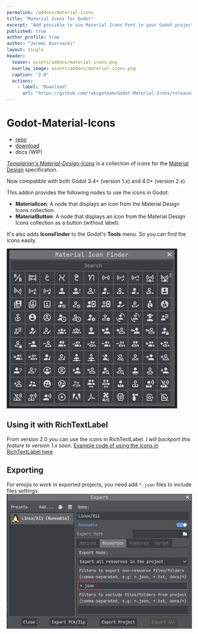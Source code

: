 ```yaml
---
permalink: /addons/material-icons
title: "Material Icons for Godot"
excerpt: "Add possible to use Material Icons Font in your Godot projects."
published: true
author_profile: true
author: "Jeremi Biernacki"
layout: single
header:
  teaser: assets/addons/material-icons.png
  overlay_image: assets/addons/material-icons.png
  caption: "2.0"
  actions:
    - label: "Download"
      url: "https://github.com/rakugoteam/Godot-Material-Icons/releases/latest"
---
```


# Godot-Material-Icons

- [repo](https://github.com/rakugoteam/Godot-Material-Icons)
- [download](https://github.com/rakugoteam/Godot-Material-Icons/releases)
- docs (WIP)

[*Templarian's Material-Design-Icons*](https://github.com/templarian/MaterialDesign) 
is a collection of icons for the [Material Design](https://material.io/) specification.

Now compatible with both Godot 3.4+ (version 1.x) and 4.0+ (version 2.x).

This addon provides the following nodes to use the icons in Godot:
- **MaterialIcon**: A node that displays an icon from the Material Design Icons collection.
- **MaterialButton**: A node that displays an icon from the Material Design Icons collection as a button (without label).

It's also adds **IconsFinder** to the Godot's **Tools** menu.
So you can find the icons easily.

![](/assets/addons/material-icons.png)

## Using it with RichTextLabel
From version 2.0 you can use the icons in RichTextLabel.
*I will backport this feature to version 1.x soon.*
[Example code of using the icons in RichTextLabel here](https://github.com/rakugoteam/Godot-Material-Icons/blob/godot-4/addons/material-design-icons/examples/LabelWithIcons.gd)

## Exporting
For emojis to work in exported projects, you need add `*.json` files to include files settings:
![include files settings](/assets/other/screenshot_export.png)

